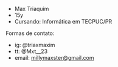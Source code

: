 - Max Triaquim
- 15y
- Cursando: Informática em TECPUC/PR

Formas de contato:
- ig: @triaxmaxim
- tt: @Mxt__23
- email: millymaxster@gmail.com

